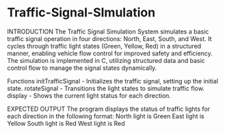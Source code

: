 # Traffic-Signal-SImulation

INTRODUCTION
The Traffic Signal Simulation System simulates a basic traffic signal operation in four directions: North, East, South, and West. It cycles through traffic light states (Green, Yellow, Red) in a structured manner, enabling vehicle flow control for improved safety and efficiency. The simulation is implemented in C, utilizing structured data and basic control flow to manage the signal states dynamically.


Functions
initTrafficSignal - Initializes the traffic signal, setting up the initial state.
rotateSignal - Transitions the light states to simulate traffic flow.
display - Shows the current light status for each direction.




EXPECTED OUTPUT
The program displays the status of traffic lights for each direction in the following format:
North light is Green
East light is Yellow
South light is Red
West light is Red



